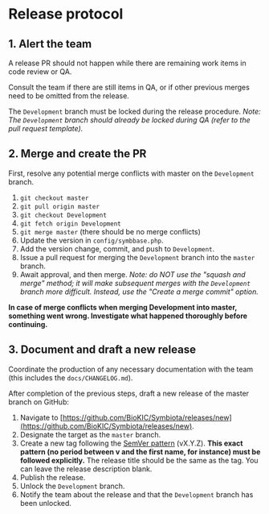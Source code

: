 # Release protocol

## 1. Alert the team

A release PR should not happen while there are remaining work items in code review or QA.

Consult the team if there are still items in QA, or if other previous merges need to be omitted from the release.

The `Development` branch must be locked during the release procedure.
*Note: The `Development` branch should already be locked during QA (refer to the pull request template).*

## 2. Merge and create the PR

First, resolve any potential merge conflicts with master on the `Development` branch.

1. `git checkout master`
2. `git pull origin master`
3. `git checkout Development`
4. `git fetch origin Development`
5. `git merge master` (there should be no merge conflicts)
6. Update the version in `config/symbbase.php`.
7. Add the version change, commit, and push to `Development`.
8. Issue a pull request for merging the `Development` branch into the `master` branch.
9. Await approval, and then merge. *Note: do NOT use the "squash and merge" method; it will make subsequent merges with the `Development` branch more difficult. Instead, use the "Create a merge commit" option.*

**In case of merge conflicts when merging Development into master, something went wrong. Investigate what happened thoroughly before continuing.**

## 3. Document and draft a new release

Coordinate the production of any necessary documentation with the team (this includes the `docs/CHANGELOG.md`).

After completion of the previous steps, draft a new release of the master branch on GitHub:

1. Navigate to [https://github.com/BioKIC/Symbiota/releases/new](https://github.com/BioKIC/Symbiota/releases/new).
2. Designate the target as the `master` branch.
3. Create a new tag following the [SemVer pattern](https://semver.org/) (vX.Y.Z). **This exact pattern (no period between v and the first name, for instance) must be followed explicitly.** The release title should be the same as the tag. You can leave the release description blank.
4. Publish the release.
5. Unlock the `Development` branch.
6. Notify the team about the release and that the `Development` branch has been unlocked.
